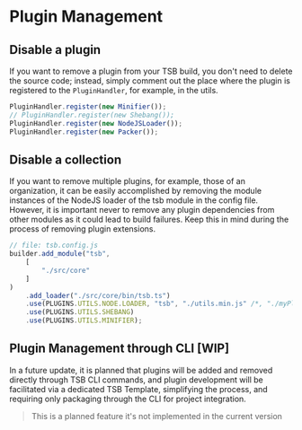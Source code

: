 # Plugin Management

## Disable a plugin

If you want to remove a plugin from your TSB build, you don't need to delete the source code; instead, simply comment
out the place where the plugin is registered to the `PluginHandler`, for example, in the utils.

```typescript
PluginHandler.register(new Minifier());
// PluginHandler.register(new Shebang());
PluginHandler.register(new NodeJSLoader());
PluginHandler.register(new Packer());
```

## Disable a collection

If you want to remove multiple plugins, for example, those of an organization, it can be easily accomplished by removing
the module instances of the NodeJS loader of the tsb module in the config file. However, it is important never to remove
any plugin dependencies from other modules as it could lead to build failures. Keep this in mind during the process of
removing plugin extensions.

```javascript
// file: tsb.config.js
builder.add_module("tsb",
    [
        "./src/core"
    ]
)
    .add_loader("./src/core/bin/tsb.ts")
    .use(PLUGINS.UTILS.NODE.LOADER, "tsb", "./utils.min.js" /*, "./myPlugin.min.js" */)
    .use(PLUGINS.UTILS.SHEBANG)
    .use(PLUGINS.UTILS.MINIFIER);
```

## Plugin Management through CLI [WIP]

In a future update, it is planned that plugins will be added and removed directly through TSB CLI commands, and plugin
development will be facilitated via a dedicated TSB Template, simplifying the process, and requiring only packaging
through the CLI for project integration.

> This is a planned feature it's not implemented in the current version
